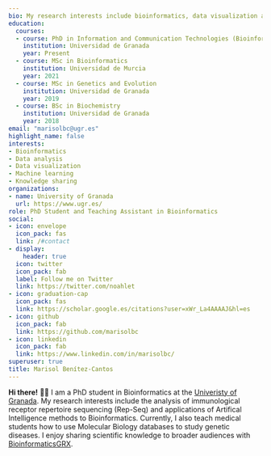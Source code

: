 ```yaml
---
bio: My research interests include bioinformatics, data visualization and Rep-Seq analysis.
education:
  courses:
  - course: PhD in Information and Communication Technologies (Bioinformatics)
    institution: Universidad de Granada
    year: Present
  - course: MSc in Bioinformatics
    institution: Universidad de Murcia
    year: 2021
  - course: MSc in Genetics and Evolution
    institution: Universidad de Granada
    year: 2019
  - course: BSc in Biochemistry
    institution: Universidad de Granada
    year: 2018
email: "marisolbc@ugr.es"
highlight_name: false
interests:
- Bioinformatics
- Data analysis
- Data visualization
- Machine learning
- Knowledge sharing
organizations:
- name: University of Granada
  url: https://www.ugr.es/
role: PhD Student and Teaching Assistant in Bioinformatics
social:
- icon: envelope
  icon_pack: fas
  link: /#contact
- display:
    header: true
  icon: twitter
  icon_pack: fab
  label: Follow me on Twitter
  link: https://twitter.com/noahlet
- icon: graduation-cap
  icon_pack: fas
  link: https://scholar.google.es/citations?user=xWr_La4AAAAJ&hl=es
- icon: github
  icon_pack: fab
  link: https://github.com/marisolbc
- icon: linkedin
  icon_pack: fab
  link: https://www.linkedin.com/in/marisolbc/
superuser: true
title: Marisol Benítez-Cantos
---
```


**Hi there!** :wave::smile: I am a PhD student in Bioinformatics at the [Univeristy of Granada](https://www.ugr.es). My research interests include the analysis of immunological receptor repertoire sequencing (Rep-Seq) and applications of Artifical Intelligence methods to Bioinformatics. Currently, I also teach medical students how to use Molecular Biology databases to study genetic diseases. I enjoy sharing scientific knowledge to broader audiences with [BioinformaticsGRX](https://bioinformaticsgrx.es/).




[comment]: <> ({{< icon name="download" pack="fas" >}} Download my {{< staticref "media/demo_resume.pdf" "newtab" >}}resumé{{< /staticref >}}.)
